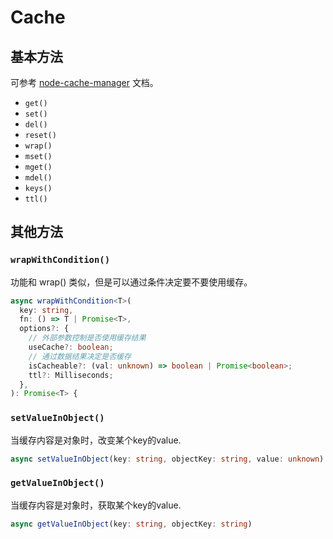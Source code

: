 # Cache

## 基本方法

可参考 <a href="https://github.com/node-cache-manager/node-cache-manager" target="_blank">node-cache-manager</a> 文档。

- `get()`
- `set()`
- `del()`
- `reset()`
- `wrap()`
- `mset()`
- `mget()`
- `mdel()`
- `keys()`
- `ttl()`

## 其他方法

### `wrapWithCondition()`

功能和 wrap() 类似，但是可以通过条件决定要不要使用缓存。

```ts
async wrapWithCondition<T>(
  key: string,
  fn: () => T | Promise<T>,
  options?: {
    // 外部参数控制是否使用缓存结果
    useCache?: boolean;
    // 通过数据结果决定是否缓存
    isCacheable?: (val: unknown) => boolean | Promise<boolean>;
    ttl?: Milliseconds;
  },
): Promise<T> {
```

### `setValueInObject()`

当缓存内容是对象时，改变某个key的value.

```ts
async setValueInObject(key: string, objectKey: string, value: unknown)
```

### `getValueInObject()`

当缓存内容是对象时，获取某个key的value.

```ts
async getValueInObject(key: string, objectKey: string)
```
